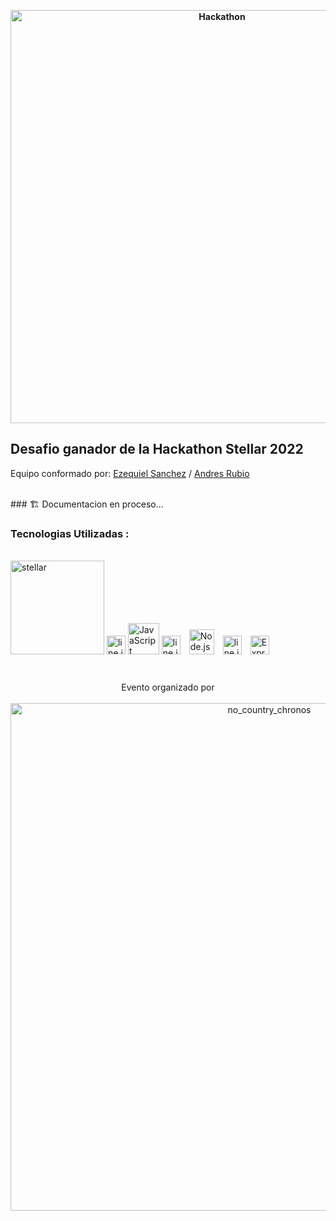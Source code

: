 
**<div align="center"><img width="661" alt="Hackathon" src="https://user-images.githubusercontent.com/87342325/192167998-8871da91-4b6b-45d8-b8d3-126f881e3e09.png"> </div>**  

## Desafio ganador de la Hackathon Stellar 2022


Equipo conformado por:
  [Ezequiel Sanchez](http://github.com/GeekyBear) / [Andres Rubio](https://github.com/andresnrubio)
  
<br/>  
### 🏗️ Documentacion en proceso...
  
<br/>  

### Tecnologias Utilizadas :
 
<br/>  
<div>  
<a href="https://www.stellar.org/" target="_blank"><img width="150" alt="stellar" src="https://user-images.githubusercontent.com/87342325/192452445-c2b8b064-b8f8-462e-898a-9e7e58d0c42b.png"></a> <img src="https://user-images.githubusercontent.com/87342325/192465990-914f52fc-3a50-4f39-8583-8a552dd025e4.png" alt="line.js" height="30" />
<a href="https://www.javascript.com/" target="_blank"><img margin="10px" src="https://profilinator.rishav.dev/skills-assets/javascript-original.svg" alt="JavaScript" height="50" /></a>  <img src="https://user-images.githubusercontent.com/87342325/192465990-914f52fc-3a50-4f39-8583-8a552dd025e4.png" alt="line.js" height="30" />
<a href="https://nodejs.org/" target="_blank"><img style="margin: 10px" src="https://user-images.githubusercontent.com/87342325/192454241-bdd4bd4a-19a9-490a-a6de-89a33a024515.png" alt="Node.js" height="40" /></a>  <img src="https://user-images.githubusercontent.com/87342325/192465990-914f52fc-3a50-4f39-8583-8a552dd025e4.png" alt="line.js" height="30" />
<a href="https://expressjs.com/" target="_blank"><img style="margin: 10px" src="https://user-images.githubusercontent.com/87342325/192454243-dbd8a27d-cd4a-4af2-ac51-4e2fba243cf6.png" alt="Express.js" height="30" /></a>

</div>  


<br/>  

<br/>  

<div align="center">Evento organizado por </div>
<br/> 
<div align="center"><img width="812" alt="no_country_chronos" src="https://user-images.githubusercontent.com/87342325/192168371-41c05bf5-4c46-44e1-9dd5-ce5700086abf.png"></div>  
<div align="center"> </div>
